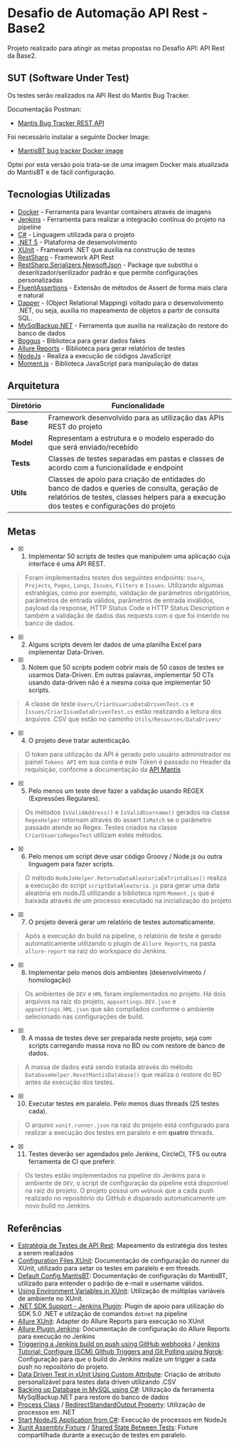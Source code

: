 # Desafio de Automação API Rest - Base2 
  
Projeto realizado para atingir as metas propostas no Desafio API: API Rest da Base2.
## SUT (Software Under Test)
Os testes serão realizados na API Rest do Mantis Bug Tracker.  

Documentação Postman: 
- [Mantis Bug Tracker REST API](https://documenter.getpostman.com/view/29959/mantis-bug-tracker-rest-api/7Lt6zkP#intro)

Foi necessário instalar a seguinte Docker Image:
 - [MantisBT bug tracker Docker image](https://github.com/okainov/mantisbt-docker)

Optei por esta versão pois trata-se de uma imagem Docker mais atualizada do MantisBT e de fácil configuração.

## Tecnologias Utilizadas 
- [Docker](https://www.docker.com/) - Ferramenta para levantar containers através de imagens
- [Jenkins](https://www.jenkins.io/) - Ferramenta para realizar a integracão contínua do projeto na pipeline
- [C#](https://docs.microsoft.com/en-us/dotnet/csharp/) - Linguagem utilizada para o projeto
- [.NET 5](https://dotnet.microsoft.com/learn) - Plataforma de desenvolvimento
- [XUnit](https://xunit.net/) - Framework .NET que auxilia na construção de testes  
- [RestSharp](https://restsharp.dev/getting-started/) - Framework API Rest
- [RestSharp.Serializers.NewsoftJson](https://restsharp.dev/usage/serialization.html#newtonsoftjson-aka-json-net) - Package que substitui o deserilizador/serilizador padrão e que permite configurações personalizadas
- [FluentAssertions](https://fluentassertions.com/introduction) - Extensão de métodos de Assert de forma mais clara e natural
- [Dapper](https://www.learndapper.com/) - (Object Relational Mapping) voltado para o desenvolvimento .NET, ou seja, auxilia no mapeamento de objetos a partir de consulta SQL.
- [MySqlBackup.NET](https://www.nuget.org/packages/MySqlBackup.NET/) - Ferramenta que auxilia na realização do restore do banco de dados
- [Boggus](https://github.com/bchavez/Bogus) - Biblioteca para gerar dados fakes 
- [Allure Reports](https://github.com/allure-framework/allure-csharp) - Biblioteca para gerar relatórios de testes
- [NodeJs](https://nodejs.org/en/docs/) - Realiza a execução de códigos JavaScript
- [Moment.js](https://momentjs.com/docs/#/use-it/) - Biblioteca JavaScript para manipulação de datas

## Arquitetura

| Diretório    | Funcionalidade     |
| ------------ | ------------ |
| **Base**     | Framework desenvolvido para as utilização das APIs REST do projeto | 
| **Model**    | Representam a estrutura e o modelo esperado do que será enviado/recebido| 
| **Tests**    | Classes de testes separadas em pastas e classes de acordo com a funcionalidade e endpoint | 
| **Utils**    | Classes de apoio para criação de entidades do banco de dados e queries de consulta, geração de relatórios de testes, classes helpers para a execução dos testes e configurações do projeto| 
 
## Metas
 - [x]  1) Implementar 50 scripts de testes que manipulem uma aplicação cuja interface é uma API REST. 
 > Foram implementados testes dos seguintes endpoints: `Users`, `Projects`, `Pages`, `Langs`, `Issues`, `Filters` e `Issues`. Utilizando algumas estratégias, como por exemplo, validação de parâmetros obrigatórios, parâmetros de entrada válidos, parâmetros de entrada inválidos, payload da response, HTTP Status Code e HTTP Status Description e também a validação de dados das requests com o que foi inserido no banco de dados.
 - [x]  2) Alguns scripts devem ler dados de uma planilha Excel para implementar Data-Driven.
 - [x]  3) Notem que 50 scripts podem cobrir mais de 50 casos de testes se usarmos Data-Driven. Em outras palavras, implementar 50 CTs usando data-driven não é a mesma coisa que implementar 50 scripts.
 > A classe de teste `Users/CriarUsuarioDataDrivenTest.cs` e `Issues/CriarIssueDataDrivenTest.cs` estão realizando a leitura dos arquivos .CSV que estão no caminho `Utils/Resources/DataDriven/`
 - [x]  4) O projeto deve tratar autenticação.
 > O token para utilização da API é gerado pelo usuário administrador no painel `Tokens API` em sua conta e este Token é passado no Header da requisição, conforme a documentação da [API Mantis](https://documenter.getpostman.com/view/29959/mantis-bug-tracker-rest-api/7Lt6zkP#intro)
 - [x]  5) Pelo menos um teste deve fazer a validação usando REGEX (Expressões Regulares).
 > Os métodos `IsValidAddress()` e `IsValidUsername()` gerados na classe `RegexHelper` retornam através do assert `IsMatch` se o parâmetro passado atende ao Regex. Testes criados na classe `CriarUsuarioRegexTest` utilizam estes métodos.
 - [x] 6) Pelo menos um script deve usar código Groovy / Node.js ou outra linguagem para fazer scripts.
 > O método `NodeJsHelper.RetornaDataAleatoriaEmTrintaDias()` realiza a execução do script `scriptDataAleatoria.js` para gerar uma data aleatória em nodeJS utilizando a biblioteca npm `Moment.js` que é baixada através de um processo executado na inicialização do projeto
 - [x]  7) O projeto deverá gerar um relatório de testes automaticamente.
 > Após a execução do build na pipeline, o relatório de teste é gerado automaticamente utilizando o plugin de `Allure Reports`, na pasta `allure-report` na raiz do workspace do Jenkins.
 - [x] 8) Implementar pelo menos dois ambientes (desenvolvimento / homologação)
  > Os ambientes de `DEV` e `HML` foram implementados no projeto. Há dois arquivos na raiz do projeto, `appsettings.DEV.json` e `appsettings.HML.json` que são compilados conforme o ambiente selecionado nas configurações de build.
 - [x] 9) A massa de testes deve ser preparada neste projeto, seja com scripts carregando massa nova no BD ou com restore de banco de dados.
 > A massa de dados está sendo tratada através do método `DatabaseHelper.ResetMantisDatabase()` que realiza o restore do BD antes da execução dos testes.
 - [x] 10) Executar testes em paralelo. Pelo menos duas threads (25 testes cada).
 > O arquivo `xunit.runner.json` na raiz do projeto está configurado para realizar a execução dos testes em paralelo e em **quatro** threads.
 - [x]  11) Testes deverão ser agendados pelo Jenkins, CircleCI, TFS ou outra ferramenta de CI que preferir.
 > Os testes estão implementados na pipeline do Jenkins para o ambiente de `DEV`, o script de configuração da pipeline está disponível na raiz do projeto. O projeto possui um `webhook` que a cada push realizado no repositório do GitHub é disparado automaticamente um novo build no Jenkins.

## Referências
- [Estratégia de Testes de API Rest](https://www.youtube.com/watch?v=BkSKRXinpDE): Mapeamento da estratégia dos testes a serem realizados
- [Configuration Files XUnit](https://xunit.net/docs/configuration-files): Documentação de configuração do runner do XUnit, utilizado para setar os testes em paralelo e em threads.
- [Default Config MantisBT](https://fossies.org/linux/mantisbt/config_defaults_inc.php): Documentação de configuração do MantisBT, utilizado para entender o padrão de e-mail e username válidos.
- [Using Environment Variables in XUnit](https://spicychillysoft.com/2019/10/03/using-environment-variables-in-xunit/): Utilização de múltiplas variáveis de ambiente no XUnit.
- [.NET SDK Support - Jenkins Plugin](https://plugins.jenkins.io/dotnet-sdk/): Plugin de apoio para utilização do SDK 5.0 .NET e utilzação de comandos `dotnet` na pipeline 
- [Allure XUnit](https://github.com/TinkoffCreditSystems/Allure.XUnit): Adapter do Allure Reports para execução no XUnit
- [Allure Plugin Jenkins](https://docs.qameta.io/allure/#_jenkins): Documentação de configuração do Allure Reports para execução no Jenkins
- [Triggering a Jenkins build on push using GitHub webhooks](https://faun.pub/triggering-jenkins-build-on-push-using-github-webhooks-52d4361542d4) / [Jenkins Tutorial: Configure (SCM) Github Triggers and Git Polling using Ngrok](https://www.cloudbees.com/blog/jenkins-tutorial-configure-scm-github-triggers-and-git-polling-using-ngrok): Configuração para que o build do Jenkins realize um trigger a cada push no repositório do projeto.
- [Data Driven Test in xUnit Using Custom Attribute](https://softwareautomationtest.home.blog/2019/04/07/data-driven-test-in-xunit-using-custom-attribute/): Criação de atributo personalizável para testes data driven utilizando .CSV
- [Backing up Database in MySQL using C#](https://stackoverflow.com/a/12311685): Utilização da ferramenta MySqlBackup.NET para restore do banco de dados
- [Process Class](https://docs.microsoft.com/en-us/dotnet/api/system.diagnostics.process?view=net-5.0) / [RedirectStandardOutput Property](https://docs.microsoft.com/en-us/dotnet/api/system.diagnostics.processstartinfo.redirectstandardoutput?redirectedfrom=MSDN&view=net-5.0#System_Diagnostics_ProcessStartInfo_RedirectStandardOutput): Utilização de processos em .NET
- [Start NodeJS Application from C#](https://stackoverflow.com/questions/35312174/start-nodejs-application-from-c-sharp-web-form-application): Execução de processos em NodeJs
- [Xunit Assembly Fixture](https://github.com/JDCain/Xunit.Extensions.AssemblyFixture) / [Shared State Between Tests](https://stackoverflow.com/questions/41878972/share-state-between-tests-that-run-in-parallel-with-xunit-net/57295764#57295764): Fixture compartilhada durante a execução de testes em paralelo.

